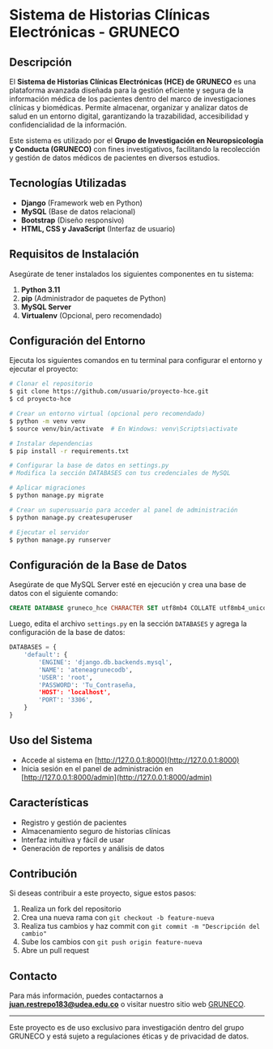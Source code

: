 # Sistema de Historias Clínicas Electrónicas - GRUNECO

## Descripción
El **Sistema de Historias Clínicas Electrónicas (HCE) de GRUNECO** es una plataforma avanzada diseñada para la gestión eficiente y segura de la información médica de los pacientes dentro del marco de investigaciones clínicas y biomédicas. Permite almacenar, organizar y analizar datos de salud en un entorno digital, garantizando la trazabilidad, accesibilidad y confidencialidad de la información.

Este sistema es utilizado por el **Grupo de Investigación en Neuropsicología y Conducta (GRUNECO)** con fines investigativos, facilitando la recolección y gestión de datos médicos de pacientes en diversos estudios.

## Tecnologías Utilizadas
- **Django** (Framework web en Python)
- **MySQL** (Base de datos relacional)
- **Bootstrap** (Diseño responsivo)
- **HTML, CSS y JavaScript** (Interfaz de usuario)

## Requisitos de Instalación
Asegúrate de tener instalados los siguientes componentes en tu sistema:

1. **Python 3.11**
2. **pip** (Administrador de paquetes de Python)
3. **MySQL Server**
4. **Virtualenv** (Opcional, pero recomendado)

## Configuración del Entorno
Ejecuta los siguientes comandos en tu terminal para configurar el entorno y ejecutar el proyecto:

```bash
# Clonar el repositorio
$ git clone https://github.com/usuario/proyecto-hce.git
$ cd proyecto-hce

# Crear un entorno virtual (opcional pero recomendado)
$ python -m venv venv
$ source venv/bin/activate  # En Windows: venv\Scripts\activate

# Instalar dependencias
$ pip install -r requirements.txt

# Configurar la base de datos en settings.py
# Modifica la sección DATABASES con tus credenciales de MySQL

# Aplicar migraciones
$ python manage.py migrate

# Crear un superusuario para acceder al panel de administración
$ python manage.py createsuperuser

# Ejecutar el servidor
$ python manage.py runserver
```

## Configuración de la Base de Datos
Asegúrate de que MySQL Server esté en ejecución y crea una base de datos con el siguiente comando:
```sql
CREATE DATABASE gruneco_hce CHARACTER SET utf8mb4 COLLATE utf8mb4_unicode_ci;
```
Luego, edita el archivo `settings.py` en la sección `DATABASES` y agrega la configuración de la base de datos:
```python
DATABASES = {
    'default': {
        'ENGINE': 'django.db.backends.mysql',
        'NAME': 'ateneagrunecodb',
        'USER': 'root',
        'PASSWORD': 'Tu_Contraseña,
        'HOST': 'localhost',  
        'PORT': '3306',  
    }
}
```

## Uso del Sistema
- Accede al sistema en [http://127.0.0.1:8000](http://127.0.0.1:8000)
- Inicia sesión en el panel de administración en [http://127.0.0.1:8000/admin](http://127.0.0.1:8000/admin)

## Características
- Registro y gestión de pacientes
- Almacenamiento seguro de historias clínicas
- Interfaz intuitiva y fácil de usar
- Generación de reportes y análisis de datos

## Contribución
Si deseas contribuir a este proyecto, sigue estos pasos:
1. Realiza un fork del repositorio
2. Crea una nueva rama con `git checkout -b feature-nueva`
3. Realiza tus cambios y haz commit con `git commit -m "Descripción del cambio"`
4. Sube los cambios con `git push origin feature-nueva`
5. Abre un pull request

## Contacto
Para más información, puedes contactarnos a **juan.restrepo183@udea.edu.co** o visitar nuestro sitio web [GRUNECO](https://www.gruneco.com.co).

---
Este proyecto es de uso exclusivo para investigación dentro del grupo GRUNECO y está sujeto a regulaciones éticas y de privacidad de datos.

